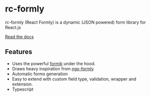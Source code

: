 # rc-formly

rc-formly (React Formly) is a dynamic (JSON powered) form library for React.js

[Read the docs](https://rc-formly.netlify.app)

## Features
- Uses the powerful [formik](https://jaredpalmer.com/formik/) under the hood.
- Draws heavy inspiration from [ngx-formly](https://ngx-formly.github.io/ngx-formly/)
- Automatic forms generation
- Easy to extend with custom field type, validation, wrapper and extension.
- Typescript